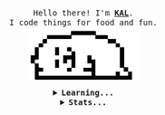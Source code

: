<p align="center">
  <br>
  <samp>
    Hello there! I'm <b><a rel="nofollow noopener noreferrer" target="_blank" href="https://kalvin.io">KAL</a></b>.
    <br>I code things for food and fun.<br>
  </samp>
  <img align="center" src="https://raw.githubusercontent.com/kalvin807/kalvin807/master/assets/dog.gif" width="200" />
</p>
<details align="center">
  <summary><b><samp>Learning...</samp></b></summary>
  <samp>
    <b>
      <p style="color: #fc6203">Crab</p>
    </b>
    <img src="https://raw.githubusercontent.com/kalvin807/kalvin807/master/assets/your-rust.jpg" width="500" />
    <b>
  </samp>
</details>
<details align="center">
  <summary><b><samp>Stats...</samp></b></summary>
  <samp>
  <img align="center" src="https://github-readme-stats.vercel.app/api?username=kalvin807&theme=tokyonight&count_private=true&show_icons=true" />
  <br><br/>
  <img align="center" src="https://github-readme-stats.vercel.app/api/top-langs/?username=kalvin807&theme=tokyonight&hide=jupyter notebook,ShaderLab,c%23&langs_count=10" />
  </samp>
</details>

